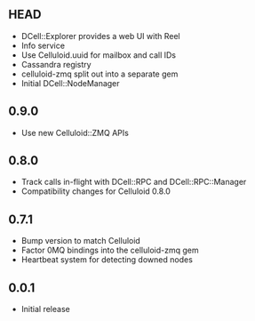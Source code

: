 HEAD
----
* DCell::Explorer provides a web UI with Reel
* Info service
* Use Celluloid.uuid for mailbox and call IDs
* Cassandra registry
* celluloid-zmq split out into a separate gem
* Initial DCell::NodeManager

0.9.0
-----
* Use new Celluloid::ZMQ APIs

0.8.0
-----
* Track calls in-flight with DCell::RPC and DCell::RPC::Manager
* Compatibility changes for Celluloid 0.8.0

0.7.1
-----
* Bump version to match Celluloid
* Factor 0MQ bindings into the celluloid-zmq gem
* Heartbeat system for detecting downed nodes

0.0.1
-----
* Initial release

